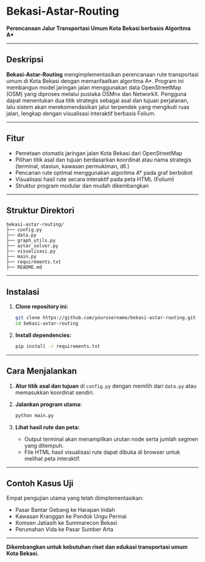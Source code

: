# Bekasi-Astar-Routing

**Perencanaan Jalur Transportasi Umum Kota Bekasi berbasis Algoritma A\***

---

## Deskripsi

**Bekasi-Astar-Routing** mengimplementasikan perencanaan rute transportasi umum di Kota Bekasi dengan memanfaatkan algoritma A\*. Program ini membangun model jaringan jalan menggunakan data OpenStreetMap (OSM) yang diproses melalui pustaka OSMnx dan NetworkX. Pengguna dapat menentukan dua titik strategis sebagai asal dan tujuan perjalanan, lalu sistem akan merekomendasikan jalur terpendek yang mengikuti ruas jalan, lengkap dengan visualisasi interaktif berbasis Folium.

---

## Fitur

* Pemetaan otomatis jaringan jalan Kota Bekasi dari OpenStreetMap
* Pilihan titik asal dan tujuan berdasarkan koordinat atau nama strategis (terminal, stasiun, kawasan permukiman, dll.)
* Pencarian rute optimal menggunakan algoritma A\* pada graf berbobot
* Visualisasi hasil rute secara interaktif pada peta HTML (Folium)
* Struktur program modular dan mudah dikembangkan

---

## Struktur Direktori

```
bekasi-astar-routing/
├── config.py
├── data.py
├── graph_utils.py
├── astar_solver.py
├── visualisasi.py
├── main.py
├── requirements.txt
├── README.md
```

---

## Instalasi

1. **Clone repository ini:**

   ```bash
   git clone https://github.com/yourusername/bekasi-astar-routing.git
   cd bekasi-astar-routing
   ```
2. **Install dependencies:**

   ```bash
   pip install -r requirements.txt
   ```

---

## Cara Menjalankan

1. **Atur titik asal dan tujuan** di `config.py` dengan memilih dari `data.py` atau memasukkan koordinat sendiri.
2. **Jalankan program utama:**

   ```bash
   python main.py
   ```
3. **Lihat hasil rute dan peta:**

   * Output terminal akan menampilkan urutan node serta jumlah segmen yang ditempuh.
   * File HTML hasil visualisasi rute dapat dibuka di browser untuk melihat peta interaktif.

---

## Contoh Kasus Uji

Empat pengujian utama yang telah diimplementasikan:

* Pasar Bantar Gebang ke Harapan Indah
* Kawasan Kranggan ke Pondok Ungu Permai
* Komsen Jatiasih ke Summarecon Bekasi
* Perumahan Vida ke Pasar Sumber Arta

---

**Dikembangkan untuk kebutuhan riset dan edukasi transportasi umum Kota Bekasi.**
